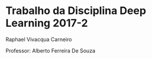 # Trabalho da Disciplina Deep Learning 2017-2
Raphael Vivacqua Carneiro

Professor: Alberto Ferreira De Souza

